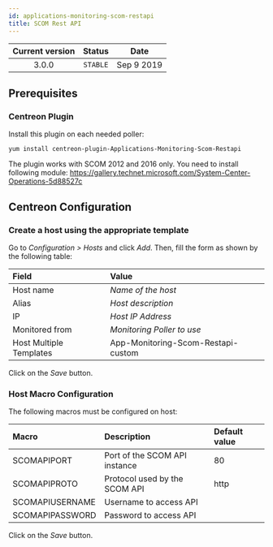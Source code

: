 ```yaml
---
id: applications-monitoring-scom-restapi
title: SCOM Rest API
---
```


| Current version | Status | Date |
| :-: | :-: | :-: |
| 3.0.0 | `STABLE` | Sep  9 2019 |

## Prerequisites

### Centreon Plugin

Install this plugin on each needed poller:

``` shell
yum install centreon-plugin-Applications-Monitoring-Scom-Restapi
```

The plugin works with SCOM 2012 and 2016 only. You need to install following module:
<https://gallery.technet.microsoft.com/System-Center-Operations-5d88527c>

## Centreon Configuration

### Create a host using the appropriate template

Go to *Configuration \> Hosts* and click *Add*. Then, fill the form as shown by the following table:

| Field                   | Value                              |
| :---------------------- | :--------------------------------- |
| Host name               | *Name of the host*                 |
| Alias                   | *Host description*                 |
| IP                      | *Host IP Address*                  |
| Monitored from          | *Monitoring Poller to use*         |
| Host Multiple Templates | App-Monitoring-Scom-Restapi-custom |

Click on the *Save* button.

### Host Macro Configuration

The following macros must be configured on host:

| Macro           | Description                   | Default value |
| :-------------- | :---------------------------- | :------------ |
| SCOMAPIPORT     | Port of the SCOM API instance | 80            |
| SCOMAPIPROTO    | Protocol used by the SCOM API | http          |
| SCOMAPIUSERNAME | Username to access API        |               |
| SCOMAPIPASSWORD | Password to access API        |               |

Click on the *Save* button.


